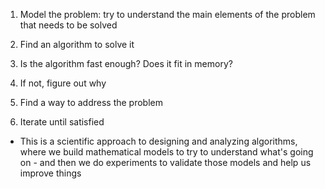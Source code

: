 <!-- Steps to Developing a Usable Algorithm -->

1. Model the problem: try to understand the main elements of the problem that needs to be solved 

2. Find an algorithm to solve it 

3. Is the algorithm fast enough? Does it fit in memory?

4. If not, figure out why

5. Find a way to address the problem 

6. Iterate until satisfied 

- This is a scientific approach to designing and analyzing algorithms, where we build mathematical models to try to understand what's going on - and then we do experiments to validate those models and help us improve things  